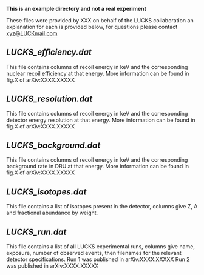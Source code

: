 **This is an example directory and not a real experiment**

These files were provided by XXX on behalf of the LUCKS collaboration an explanation for each is provided below, for questions please contact xyz@LUCKmail.com

*LUCKS_efficiency.dat*
---------------------------
This file contains columns of recoil energy in keV and the corresponding nuclear recoil efficiency at that energy.
More information can be found in fig.X of arXiv:XXXX.XXXXX

*LUCKS_resolution.dat*
---------------------------
This file contains columns of recoil energy in keV and the corresponding detector energy resolution at that energy.
More information can be found in fig.X of arXiv:XXXX.XXXXX

*LUCKS_background.dat*
---------------------------
This file contains columns of recoil energy in keV and the corresponding background rate in DRU at that energy.
More information can be found in fig.X of arXiv:XXXX.XXXXX

*LUCKS_isotopes.dat*
---------------------------
This file contains a list of isotopes present in the detector, columns give Z, A and fractional abundance by weight. 

*LUCKS_run.dat*
---------------------------
This file contains a list of all LUCKS experimental runs, columns give name, exposure, number of observed events, then filenames for the relevant detector specifications.
Run 1 was published in arXiv:XXXX.XXXXX
Run 2 was published in arXiv:XXXX.XXXXX

